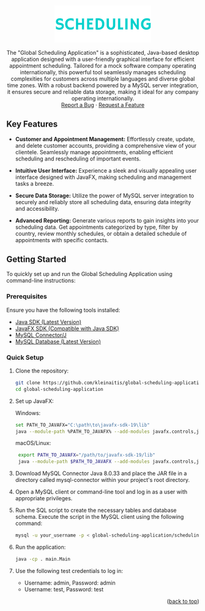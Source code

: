 
<a name="readme-top"></a>
<br />
<div align="center">
  <a href="https://github.com/kleinaitis/global-scheduling-application">
    <img width=50% src="logo-no-background.png" alt="Logo">
  </a>

  <p align="center">
The "Global Scheduling Application" is a sophisticated, Java-based desktop application designed with a user-friendly graphical interface for efficient appointment scheduling. Tailored for a mock software company operating internationally, this powerful tool seamlessly manages scheduling complexities for customers across multiple languages and diverse global time zones. With a robust backend powered by a MySQL server integration, it ensures secure and reliable data storage, making it ideal for any company operating internationally.    <br />
    <a href="https://github.com/kleinaitis/global-scheduling-application/issues">Report a Bug</a>
    ·
    <a href="https://github.com/kleinaitis/global-scheduling-application/issues">Request a Feature</a>
  </p>
</div>

## Key Features

- **Customer and Appointment Management:** Effortlessly create, update, and delete customer accounts, providing a comprehensive view of your clientele. Seamlessly manage appointments, enabling efficient scheduling and rescheduling of important events.


- **Intuitive User Interface:** Experience a sleek and visually appealing user interface designed with JavaFX, making scheduling and management tasks a breeze.


- **Secure Data Storage:** Utilize the power of MySQL server integration to securely and reliably store all scheduling data, ensuring data integrity and accessibility.


- **Advanced Reporting:** Generate various reports to gain insights into your scheduling data. Get appointments categorized by type, filter by country, review monthly schedules, or obtain a detailed schedule of appointments with specific contacts.


## Getting Started

To quickly set up and run the Global Scheduling Application using command-line instructions:

### Prerequisites

Ensure you have the following tools installed:

- [Java SDK (Latest Version)](https://www.oracle.com/java/technologies/downloads/)
- [JavaFX SDK (Compatible with Java SDK)](https://openjfx.io/)
- [MySQL Connector/J](https://dev.mysql.com/downloads/connector/j/)
- [MySQL Database (Latest Version)](https://www.mysql.com/downloads/)

### Quick Setup

1. Clone the repository:

   ```bash
   git clone https://github.com/kleinaitis/global-scheduling-application.git
   cd global-scheduling-application
   ```
2. Set up JavaFX:

   Windows:
   
   ```bash
   set PATH_TO_JAVAFX="C:\path\to\javafx-sdk-19\lib"
   java --module-path %PATH_TO_JAVAFX% --add-modules javafx.controls,javafx.fxml -cp . main.Main
   ```
   macOS/Linux:
 
   ```bash
    export PATH_TO_JAVAFX="/path/to/javafx-sdk-19/lib"
    java --module-path $PATH_TO_JAVAFX --add-modules javafx.controls,javafx.fxml -cp . main.Main
   ```

3. Download MySQL Connector Java 8.0.33 and place the JAR file in a directory called mysql-connector within your project's root directory.
4. Open a MySQL client or command-line tool and log in as a user with appropriate privileges.

5. Run the SQL script to create the necessary tables and database schema. Execute the script in the MySQL client using the following command:
   ```bash
   mysql -u your_username -p < global-scheduling-application/scheduling-database.sql
6. Run the application:
    ```bash
    java -cp . main.Main
    ```
7. Use the following test credentials to log in:

    - Username: admin, Password: admin
    - Username: test, Password: test


<p align="right">(<a href="#readme-top">back to top</a>)</p>
